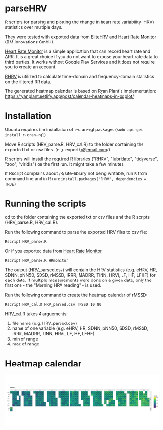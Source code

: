 # parseHRV
R scripts for parsing and plotting the change in heart rate variability (HRV) statistics over multiple days.

They were tested with exported data from [EliteHRV](https://elitehrv.com/) and [Heart Rate Monitor](https://play.google.com/store/apps/details?id=com.bmi.hr_monitor) (BM innovations GmbH). 

[Heart Rate Monitor](https://play.google.com/store/apps/details?id=com.bmi.hr_monitor) is a simple application that can record heart rate and ΔRR. It is a great choice if you do not want to expose your heart rate data to third parties. It works without Google Play Services and it does not require you to create an account.

[RHRV](https://rhrv.r-forge.r-project.org/) is utilized to calculate time-domain and frequency-domain statistics on the filtered RR data.

The generated heatmap calendar is based on Ryan Plant's implementation: https://ryanplant.netlify.app/post/calendar-heatmaps-in-ggplot/

# Installation
Ubuntu requires the installation of r-cran-rgl package. (`sudo apt-get install r-cran-rgl`)

Move R scripts (HRV_parse.R, HRV_cal.R) to the folder containing the exported txt or csv files. (e.g. export/x@email.com/)

R scripts will install the required R libraries ("RHRV", "lubridate", "tidyverse", "zoo", "viridis") on the first run. It might take a few minutes.

If Rscript complains about /R/site-library not being writable, run `R` from command line and in R run: `install.packages("RHRV", dependencies = TRUE)`

# Running the scripts
cd to the folder containing the exported txt or csv files and the R scripts (HRV_parse.R, HRV_cal.R).

Run the following command to parse the exported HRV files to csv file: 

`Rscript HRV_parse.R`

Or if you exported data from [Heart Rate Monitor](https://play.google.com/store/apps/details?id=com.bmi.hr_monitor): 

`Rscript HRV_parse.R HRmonitor`

The output (HRV_parsed.csv) will contain the HRV statistics (e.g. eHRV, HR, SDNN, pNN50, SDSD, rMSSD, IRRR, MADRR, TINN, HRVi, LF, HF, LFHF) for each date. If multiple measurements were done on a given date, only the first one - the "Morning HRV reading" - is used.

Run the following command to create the heatmap calendar of rMSSD:

`Rscript HRV_cal.R HRV_parsed.csv rMSSD 10 80`

HRV_cal.R takes 4 arguements:
1. file name (e.g. HRV_parsed.csv)
1. name of one variable (e.g. eHRV, HR, SDNN, pNN50, SDSD, rMSSD, IRRR, MADRR, TINN, HRVi, LF, HF, LFHF)
1. min of range
1. max of range

# Heatmap calendar
![alt text](https://raw.githubusercontent.com/bale-go/parseHRV/main/rMSSD_plot.png "Heatmap calendar")
